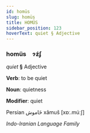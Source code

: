```yaml
---
id: homüs
slug: homüs
title: HOMÜS
sidebar_position: 123
hoverText: quiet § Adjective
---
```


### homüs&emsp;<span kind="abugida">ɂƶ́ʄ</span>

*quiet* **§** Adjective

**Verb**: to be quiet

**Noun**: quietness

**Modifier**: quiet

Persian خَاموش xâmuš [xɒː.múːʃ]

*Indo-Iranian Language Family*